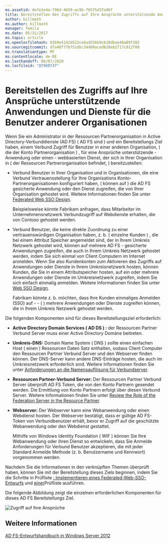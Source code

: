 ```yaml
---
ms.assetid: de7e1e4a-f96d-4b59-ac9b-f65f5d37a96f
title: Bereitstellen des Zugriffs auf Ihre Ansprüche unterstützende Anwendungen und Dienste für die Benutzer anderer Organisationen
author: billmath
ms.author: billmath
manager: femila
ms.date: 05/31/2017
ms.topic: article
ms.openlocfilehash: 03b9e4142d522ce8a455bb9cb18dbae48a89f302
ms.sourcegitcommit: dfa48f77b751dbc34409aced628eb2f17c912f08
ms.translationtype: MT
ms.contentlocale: de-DE
ms.lasthandoff: 08/07/2020
ms.locfileid: "87969737"
---
```

# <a name="provide-users-in-another-organization-access-to-your-claims-aware-applications-and-services"></a>Bereitstellen des Zugriffs auf Ihre Ansprüche unterstützende Anwendungen und Dienste für die Benutzer anderer Organisationen


Wenn Sie ein Administrator in der Ressourcen Partnerorganisation in Active Directory-Verbunddienste (AD FS) \( AD FS sind \) und ein Bereitstellungs Ziel haben, einem Verbund Zugriff für Benutzer in einer anderen Organisation, \( die der Konto Partnerorganisation \) , für eine Ansprüche unterstützende \- Anwendung oder einen \- webbasierten Dienst, der sich in Ihrer Organisation in \( der Ressourcen Partnerorganisation befindet, \) bereitzustellen:

-   Verbund Benutzer in Ihrer Organisation und in Organisationen, die eine Verbund Vertrauensstellung für Ihre Organisations Konto-Partnerorganisationen konfiguriert haben, \( können auf \) die AD FS gesicherte Anwendung oder den Dienst zugreifen, die von Ihrer Organisation gehostet wird. Weitere Informationen finden Sie unter [Federated Web SSO Design](Federated-Web-SSO-Design.md).

    Beispielsweise könnte Fabrikam anfragen, dass Mitarbeiter im Unternehmensnetzwerk Verbundzugriff auf Webdienste erhalten, die von Contoso gehostet werden.

-   Verbund Benutzer, die keine direkte Zuordnung zu einer vertrauenswürdigen Organisation haben, z. b. \( einzelne Kunden \) , die bei einem Attribut Speicher angemeldet sind, der in Ihrem Umkreis Netzwerk gehostet wird, können auf mehrere AD FS \- gesicherte Anwendungen zugreifen, die auch in Ihrem Umkreis Netzwerk gehostet werden, indem Sie sich einmal von Client Computern im Internet anmelden. Wenn Sie also Kundenkonten zum Aktivieren des Zugriffs auf Anwendungen oder Dienste in Ihrem Umkreisnetzwerk hosten, können Kunden, die Sie in einem Attributspeicher hosten, auf ein oder mehrere Anwendungen oder Dienste im Umkreisnetzwerk zugreifen, indem Sie sich einfach einmalig anmelden. Weitere Informationen finden Sie unter [Web SSO Design](Web-SSO-Design.md).

    Fabrikam könnte z. b. möchten, dass Ihre Kunden einmaliges Anmelden (SSO) auf \- \- \( \) mehrere Anwendungen oder Dienste zugreifen können, die in Ihrem Umkreis Netzwerk gehostet werden.

Die folgenden Komponenten sind für dieses Bereitstellungsziel erforderlich:

-   **Active Directory Domain Services \( AD DS \) :** der Ressourcen Partner Verbund Server muss einer Active Directory Domäne beitreten.

-   **Umkreis-DNS:** Domain Name System \( DNS \) sollte einen einfachen Host \( einen \) Ressourcen Daten Satz enthalten, sodass Client Computer den Ressourcen Partner Verbund Server und den Webserver finden können. Der DNS-Server kann andere DNS-Einträge hosten, die auch im Umkreisnetzwerk erforderlich sind. Weitere Informationen finden Sie unter [Anforderungen an die Namensauflösung für Verbundserver](Name-Resolution-Requirements-for-Federation-Servers.md).

-   **Ressourcen Partner-Verbund Server:** Der Ressourcen Partner Verbund Server überprüft AD FS Token, die von den Konto Partnern gesendet werden. Die Ermittlung von Konto Partnern erfolgt über diesen Verbund Server. Weitere Informationen finden Sie unter [Review the Role of the Federation Server in the Resource Partner](Review-the-Role-of-the-Federation-Server-in-the-Resource-Partner.md).

-   **Webserver:** Der Webserver kann eine Webanwendung oder einen Webdienst hosten. Der Webserver bestätigt, dass er gültige AD FS-Token von Verbundbenutzer erhält, bevor er Zugriff auf die geschützte Webanwendung oder den Webdienst gestattet.

    Mithilfe von Windows Identity Foundation \( WIF \) können Sie Ihre Webanwendung oder ihren Dienst so entwickeln, dass Sie Anmelde Anforderungen für Verbund Benutzer akzeptieren, die mit jeder Standard Anmelde Methode (z. b. Benutzername und Kennwort) vorgenommen werden.

Nachdem Sie die Informationen in den verknüpften Themen überprüft haben, können Sie mit der Bereitstellung dieses Ziels beginnen, indem Sie die Schritte in Prüfliste [: Implementieren eines Federated-Web-SSO-Entwurfs](../../ad-fs/deployment/Checklist--Implementing-a-Federated-Web-SSO-Design.md) und [einer](../../ad-fs/deployment/Checklist--Implementing-a-Web-SSO-Design.md)Prüfliste ausführen.

Die folgende Abbildung zeigt die einzelnen erforderlichen Komponenten für dieses AD FS Bereitstellungs Ziel.

![Zugriff auf Ihre Ansprüche](media/75358b16-2a6f-4e16-9cc4-b0e614480305.gif)

## <a name="see-also"></a>Weitere Informationen
[AD FS-Entwurfshandbuch in Windows Server 2012](AD-FS-Design-Guide-in-Windows-Server-2012.md)
